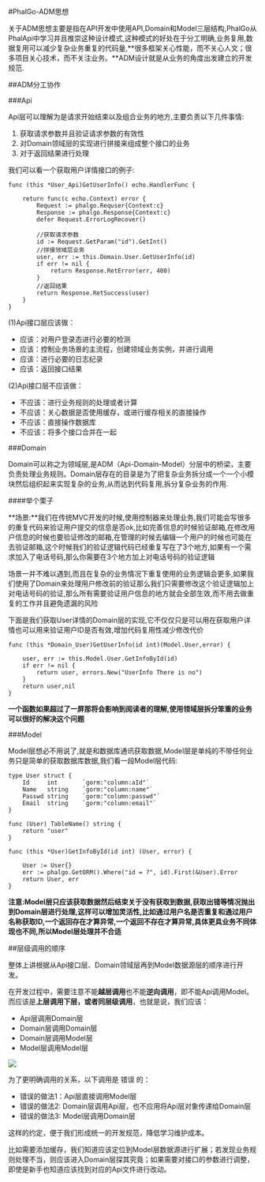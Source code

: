 #PhalGo-ADM思想

关于ADM思想主要是指在API开发中使用API,Domain和Model三层结构,PhalGo从PhalApi中学习并且推崇这种设计模式,这种模式的好处在于分工明确,业务复用,数据复用可以减少复杂业务重复的代码量,**很多框架关心性能，而不关心人文；很多项目关心技术，而不关注业务。**ADM设计就是从业务的角度出发建立的开发规范.

##ADM分工协作

###Api

Api层可以理解为是请求开始结束以及组合业务的地方,主要负责以下几件事情:

1. 获取请求参数并且验证请求参数的有效性
2. 对Domain领域层的实现进行拼接来组成整个接口的业务
3. 对于返回结果进行处理

我们可以看一个获取用户详情接口的例子:

	func (this *User_Api)GetUserInfo() echo.HandlerFunc {
	
		return func(c echo.Context) error {
			Request := phalgo.Requser{Context:c}
			Response := phalgo.Response{Context:c}
			defer Request.ErrorLogRecover()
			
			//获取请求参数
			id := Request.GetParam("id").GetInt()
			//拼接领域层业务
			user, err := this.Domain.User.GetUserInfo(id)
			if err != nil {
				return Response.RetError(err, 400)
			}
			//返回结果
			return Response.RetSuccess(user)
		}
	}

(1)Api接口层应该做：

- 应该：对用户登录态进行必要的检测
- 应该：控制业务场景的主流程，创建领域业务实例，并进行调用
- 应该：进行必要的日志纪录
- 应该：返回接口结果

(2)Api接口层不应该做：

- 不应该：进行业务规则的处理或者计算
- 不应该：关心数据是否使用缓存，或进行缓存相关的直接操作
- 不应该：直接操作数据库
- 不应该：将多个接口合并在一起

###Domain

Domain可以称之为领域层,是ADM（Api-Domain-Model）分层中的桥梁，主要负责处理业务规则。Domain层存在的目录是为了把复杂业务拆分成一个一个小模块然后组织起来实现复杂的业务,从而达到代码复用,拆分复杂业务的作用.

####举个栗子

**场景:**我们在传统MVC开发的时候,使用控制器来处理业务,我们可能会写很多的重复代码来验证用户提交的信息是否ok,比如完善信息的时候验证邮箱,在修改用户信息的时候也要验证修改的邮箱,在管理的时候去编辑一个用户的时候也可能在去验证邮箱,这个时候我们的验证逻辑代码已经重复写在了3个地方,如果有一个需求加入了电话号码,那么你需要在3个地方加上对电话号码的验证逻辑

场景一并不难以遇到,而且在复杂的业务情况下重复使用的业务逻辑会更多,如果我们使用了Domain来处理用户修改前的验证那么我们只需要修改这个验证逻辑加上对电话号码的验证,那么所有需要验证用户信息的地方就会全部生效,而不用去做重复的工作并且避免遗漏的风险

下面是我们获取User详情的Domain层的实现,它不仅仅只是可以用在获取用户详情也可以用来验证用户ID是否有效,增加代码复用性减少修改代价

	func (this *Domain_User)GetUserInfo(id int)(Model.User,error) {
	
		user, err := this.Model.User.GetInfoById(id)
		if err != nil {
			return user, errors.New("UserInfo There is no")
		}
		return user,nil
	}

**一个函数如果超过了一屏那将会影响到阅读者的理解,使用领域层拆分笨重的业务可以很好的解决这个问题**

###Model

Model层想必不用说了,就是和数据库通讯获取数据,Model层是单纯的不带任何业务只是简单的获取数据库数据,我们看一段Model层代码:


	type User struct {
		Id     int       `gorm:"column:aId"`
		Name   string    `gorm:"column:name"`
		Passwd string    `gorm:"column:passwd"`
		Email  string    `gorm:"column:email"`
	}
	
	func (User) TableName() string {
		return "user"
	}
	
	func (this *User)GetInfoById(id int) (User, error) {
	
		User := User{}
		err := phalgo.GetORM().Where("id = ?", id).First(&User).Error
		return User, err
	}

**注意:Model层只应该获取数据然后结束关于没有获取到数据,获取出错等情况抛出到Domain层进行处理,这样可以增加灵活性,比如通过用户名是否重复和通过用户名称获取ID,一个返回存在才算异常,一个返回不存在才算异常,具体更具业务不同体现也不同,所以Model层处理并不合适**

##层级调用的顺序

整体上讲根据从Api接口层、Domain领域层再到Model数据源层的顺序进行开发。

在开发过程中，需要注意不能**越层调用**也不能**逆向调用**，即不能Api调用Model。而应该是**上层调用下层，或者同层级调用**，也就是说，我们应该：

- Api层调用Domain层
- Domain层调用Domain层
- Domain层调用Model层
- Model层调用Model层

![](http://i.imgur.com/B2maSj7.png)

为了更明确调用的关系，以下调用是 错误 的：

- 错误的做法1：Api层直接调用Model层
- 错误的做法2: Domain层调用Api层，也不应用将Api层对象传递给Domain层
- 错误的做法3: Model层调用Domain层

这样的约定，便于我们形成统一的开发规范，降低学习维护成本。

比如需要添加缓存，我们知道应该定位到Model层数据源进行扩展；若发现业务规则处理不当，则应该进入Domain层探其究竟；如果需要对接口的参数进行调整，即使是新手也知道应该找到对应的Api文件进行改动。
